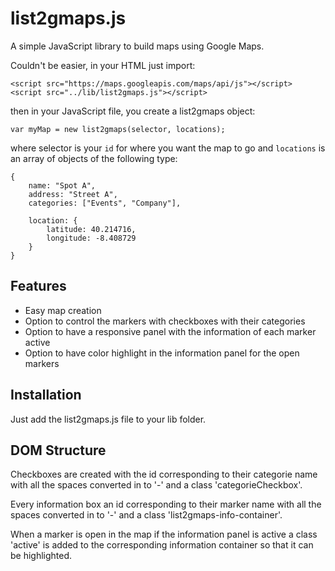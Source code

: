 list2gmaps.js
========

A simple JavaScript library to build maps using Google Maps.

Couldn't be easier, in your HTML just import:

    <script src="https://maps.googleapis.com/maps/api/js"></script>
    <script src="../lib/list2gmaps.js"></script>

then in your JavaScript file, you create a list2gmaps object:

	var myMap = new list2gmaps(selector, locations);

where selector is your `id` for where you want the map to go and `locations` is an array of objects of the following type:

	{
        name: "Spot A",
        address: "Street A",
        categories: ["Events", "Company"],

        location: {
            latitude: 40.214716,
            longitude: -8.408729
        }
    }


Features
--------

- Easy map creation
- Option to control the markers with checkboxes with their categories
- Option to have a responsive panel with the information of each marker active
- Option to have color highlight in the information panel for the open markers

Installation
------------

Just add the list2gmaps.js file to your lib folder.

DOM Structure
-------

Checkboxes are created with the id corresponding to their categorie name with all the spaces converted in to '-' and a class 'categorieCheckbox'.

Every information box an id corresponding to their marker name with all the spaces converted in to '-' and a class 'list2gmaps-info-container'.

When a marker is open in the map if the information panel is active a class 'active' is added to the corresponding information container so that it can be highlighted.